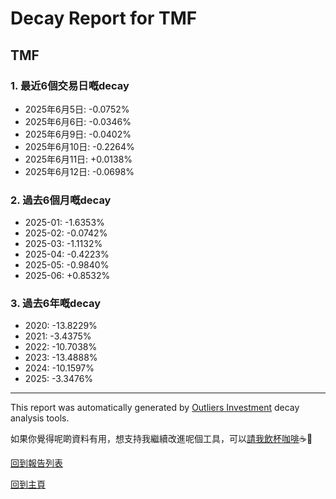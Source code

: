 # Decay Report for TMF

## TMF

### 1. 最近6個交易日嘅decay

- 2025年6月5日: -0.0752%
- 2025年6月6日: -0.0346%
- 2025年6月9日: -0.0402%
- 2025年6月10日: -0.2264%
- 2025年6月11日: +0.0138%
- 2025年6月12日: -0.0698%

### 2. 過去6個月嘅decay

- 2025-01: -1.6353%
- 2025-02: -0.0742%
- 2025-03: -1.1132%
- 2025-04: -0.4223%
- 2025-05: -0.9840%
- 2025-06: +0.8532%

### 3. 過去6年嘅decay

- 2020: -13.8229%
- 2021: -3.4375%
- 2022: -10.7038%
- 2023: -13.4888%
- 2024: -10.1597%
- 2025: -3.3476%

------------------------------
This report was automatically generated by [Outliers Investment](https://outliersecon.github.io/Outliers-Investment/) decay analysis tools.

如果你覺得呢啲資料有用，想支持我繼續改進呢個工具，可以[請我飲杯咖啡](https://buymeacoffee.com/outliersecon)☕🙏

[回到報告列表](https://outliersecon.github.io/Outliers-Investment/reports/reports_public)

[回到主頁](https://outliersecon.github.io/Outliers-Investment/)